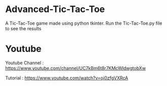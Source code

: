 # Advanced-Tic-Tac-Toe
A Tic-Tac-Toe game made using python tkinter.
Run the Tic-Tac-Toe.py file to see the results

# Youtube
Youtube Channel : https://www.youtube.com/channel/UC7kBm6t8r7KMcWIdwgtobXw

Tutorial : https://www.youtube.com/watch?v=oj0zfgVXRcA
